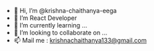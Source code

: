 - 👋 Hi, I’m @krishna-chaithanya-eega
- 👀 I’m React Developer
- 🌱 I’m currently learning ...
- 💞️ I’m looking to collaborate on ...
- 📫 Mail me : krishnachaithanya133@gmail.com

<!---
krishna-chaithanya-eega/krishna-chaithanya-eega is a ✨ special ✨ repository because its `README.md` (this file) appears on your GitHub profile.
You can click the Preview link to take a look at your changes.
--->
